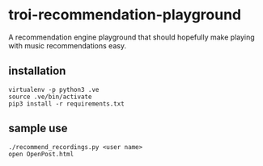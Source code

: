 # troi-recommendation-playground

A recommendation engine playground that should hopefully make playing with music recommendations easy.

## installation


```
virtualenv -p python3 .ve
source .ve/bin/activate
pip3 install -r requirements.txt
```

## sample use

```
./recommend_recordings.py <user name>
open OpenPost.html
```
